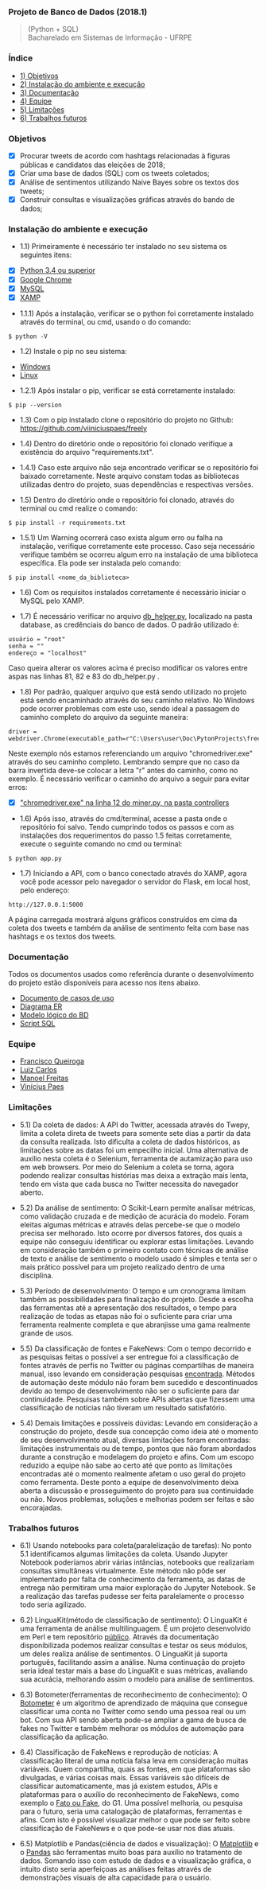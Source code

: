 ### Projeto de Banco de Dados (2018.1)
> (Python + SQL) <br>
>Bacharelado em Sistemas de Informação - UFRPE <br>

### Índice
  * [1) Objetivos](https://github.com/viiniciuspaes/freely/blob/master/README.md#objetivos)
  * [2) Instalação do ambiente e execução](https://github.com/viiniciuspaes/freely/blob/master/README.md#instala%C3%A7%C3%A3o-do-ambiente-e-execu%C3%A7%C3%A3o)
  * [3) Documentação](https://github.com/viiniciuspaes/freely/blob/master/README.md#documenta%C3%A7%C3%A3o)
  * [4) Equipe](https://github.com/viiniciuspaes/freely/blob/master/README.md#equipe)
  * [5) Limitações](https://github.com/viiniciuspaes/freely/blob/master/README.md#limita%C3%A7%C3%B5es)
  * [6) Trabalhos futuros](https://github.com/viiniciuspaes/freely/blob/master/README.md#trabalhos-futuros)
  
### Objetivos

- [x] Procurar tweets de acordo com hashtags relacionadas à figuras públicas e candidatos das eleições de 2018;
- [x] Criar uma base de dados (SQL) com os tweets coletados;
- [X] Análise de sentimentos utilizando Naive Bayes sobre os textos dos tweets;
- [x] Construir consultas e visualizações gráficas através do bando de dados;  

### Instalação do ambiente e execução

* 1.1) Primeiramente é necessário ter instalado no seu sistema os seguintes itens:

- [x] [Python 3.4 ou superior](https://www.python.org/downloads/)
- [x] [Google Chrome](https://www.google.com/chrome/)
- [x] [MySQL](https://www.mysql.com/)
- [x] [XAMP](https://www.apachefriends.org/pt_br/index.html)
* 1.1.1) Após a instalação, verificar se o python foi corretamente instalado através do terminal, ou cmd, usando o do comando:
```
$ python -V
```

* 1.2) Instale o pip no seu sistema:

- [Windows](https://stackoverflow.com/questions/4750806/how-do-i-install-pip-on-windows)
- [Linux](https://www.tecmint.com/install-pip-in-linux/)

* 1.2.1) Após instalar o pip, verificar se está corretamente instalado:
```
$ pip --version
``` 
* 1.3) Com o pip instalado clone o repositório do projeto no Github: https://github.com/viiniciuspaes/freely

* 1.4) Dentro do diretório onde o repositório foi clonado verifique a existência do arquivo "requirements.txt".

* 1.4.1) Caso este arquivo não seja encontrado verificar se o repositório foi baixado corretamente. Neste arquivo constam todas as bibliotecas utilizadas dentro do projeto, suas dependências e respectivas versões.

* 1.5) Dentro do diretório onde o repositório foi clonado, através do terminal ou cmd realize o comando:
```
$ pip install -r requirements.txt
``` 
* 1.5.1) Um Warning ocorrerá caso exista algum erro ou falha na instalação, verifique corretamente este processo. Caso seja necessário verifique também se ocorreu algum erro na instalação de uma biblioteca específica. Ela pode ser instalada pelo comando:
```
$ pip install <nome_da_biblioteca>
``` 
* 1.6) Com os requisitos instalados corretamente é necessário iniciar o MySQL pelo XAMP.

* 1.7) É necessário verificar no arquivo [db_helper.py](https://github.com/viiniciuspaes/freely/blob/master/database/db_helper.py), localizado na pasta database, as credênciais do banco de dados. O padrão utilizado é:
```
usuário = "root"
senha = ""
endereço = "localhost"
```
Caso queira alterar os valores acima é preciso modificar os valores entre aspas nas linhas 81, 82 e 83 do db_helper.py .

* 1.8) Por padrão, qualquer arquivo que está sendo utilizado no projeto está sendo encaminhado através do seu caminho relativo. No Windows pode ocorrer problemas com este uso, sendo ideal a passagem do caminho completo do arquivo da seguinte maneira:
```
driver = webdriver.Chrome(executable_path=r"C:\Users\user\Doc\PytonProjects\freely\controllers\chromedriver.exe")
```
Neste exemplo nós estamos referenciando um arquivo "chromedriver.exe" através do seu caminho completo. Lembrando sempre que no caso da barra invertida deve-se colocar a letra "r" antes do caminho, como no exemplo. É necessário verificar o caminho do arquivo a seguir para evitar erros:

- [x] ["chromedriver.exe" na linha 12 do miner.py, na pasta controllers](https://github.com/viiniciuspaes/freely/blob/master/controllers/miner.py)

* 1.6) Após isso, através do cmd/terminal, acesse a pasta onde o repositório foi salvo. Tendo cumprindo todos os passos e com as instalações dos requerimentos do passo 1.5 feitas corretamente, execute o seguinte comando no cmd ou terminal:
```
$ python app.py
``` 
* 1.7) Iniciando a API, com o banco conectado através do XAMP, agora você pode acessor pelo navegador o servidor do Flask, em local host, pelo endereço:
```
http://127.0.0.1:5000
```
A página carregada mostrará alguns gráficos construídos em cima da coleta dos tweets e também da análise de sentimento feita com base nas hashtags e os textos dos tweets.

### Documentação

Todos os documentos usados como referência durante o desenvolvimento do projeto estão disponíveis para acesso nos itens abaixo.

* [Documento de casos de uso](https://drive.google.com/open?id=1NjK3JTpw0MjimRbSNqUANL1y-j7juYI8)
* [Diagrama ER](https://drive.google.com/open?id=1nxWzu9YhKJBV49E34CKFyUv0M9RZIgsg)
* [Modelo lógico do BD](https://drive.google.com/open?id=1H8sDyxHKJmePFIiRZaIDT7AZJmGPhIbj)
* [Script SQL](https://drive.google.com/open?id=1N5iPoI7fup40Db_rS4G7J3tRTofpuc9l)

### Equipe

- [Francisco Queiroga](https://github.com/chicoqueiroga)<br>
- [Luiz Carlos](https://github.com/xRuisux)<br>
- [Manoel Freitas](https://github.com/manoelfneto)<br>
- [Vinícius Paes](https://github.com/viiniciuspaes)<br>

### Limitações

* 5.1) Da coleta de dados:
A API do Twitter, acessada através do Twepy, limita a coleta direta de tweets para somente sete dias a partir da data da consulta realizada. Isto dificulta a coleta de dados históricos, as limitações sobre as datas foi um empecilho inicial. Uma alternativa de auxílio nesta coleta é o Selenium, ferramenta de autamização para uso em web browsers. Por meio do Selenium a coleta se torna, agora podendo realizar consultas histórias mas deixa a extração mais lenta, tendo em vista que cada busca no Twitter necessita do navegador aberto.

* 5.2) Da análise de sentimento:
O Scikit-Learn permite analisar métricas, como validação cruzada e de medição de acurácia do modelo. Foram eleitas algumas métricas e através delas percebe-se que o modelo precisa ser melhorado. Isto ocorre por diversos fatores, dos quais a equipe não conseguiu identificar ou explorar estas limitações. Levando em consideração também o primeiro contato com técnicas de análise de texto e análise de sentimento o modelo usado é simples e tenta ser o mais prático possível para um projeto realizado dentro de uma disciplina.
 
* 5.3) Período de desenvolvimento:
O tempo e um cronograma limitam também as possibilidades para finalização do projeto. Desde a escolha das ferramentas até a apresentação dos resultados, o tempo para realização de todas as etapas não foi o suficiente para criar uma ferramenta realmente completa e que abranjisse uma gama realmente grande de usos.

* 5.5) Da classificação de fontes e FakeNews:
Com o tempo decorrido e as pesquisas feitas o possível a ser entregue foi a classificação de fontes através de perfis no Twitter ou páginas compartilhas de maneira manual, isso levando em consideração pesquisas [encontrada](https://arxiv.org/pdf/1712.05999.pdf). Métodos de automação deste módulo não foram bem sucedido e descontinuados devido ao tempo de desenvolvimento não ser o suficiente para dar continuidade. Pesquisas também sobre APIs abertas que fizessem uma classificação de  notícias não tiveram um resultado satisfatório.

* 5.4) Demais limitações e possíveis dúvidas:
Levando em consideração a construção do projeto, desde sua concepção como ideia até o momento de seu desenvolvimento atual, diversas limitações foram encontradas: limitações instrumentais ou de tempo, pontos que não foram abordados durante a construção e modelagem do projeto e afins. Com um escopo reduzido a equipe não sabe ao certo até que ponto as limitações encontradas até o momento realmente afetam o uso geral do projeto como ferramenta. Deste ponto a equipe de desenvolvimento deixa aberta a discussão e prosseguimento do projeto para sua continuidade ou não. Novos problemas, soluções e melhorias podem ser feitas e são encorajadas.

### Trabalhos futuros

* 6.1) Usando notebooks para coleta(paralelização de tarefas):
No ponto 5.1 identificamos algumas limitações da coleta. Usando Jupyter Notebook poderíamos abrir várias intâncias, notebooks que realizariam consultas simultâneas virtualmente. Este método não pôde ser implementado por falta de conhecimento da ferramenta, as datas de entrega não permitiram uma maior exploração do Jupyter Notebook. Se a realização das tarefas pudesse ser feita paralelamente o processo todo seria agilizado.

* 6.2) LinguaKit(método de classificação de sentimento):
O LinguaKit é uma ferramenta de análise multilinguagem. É um projeto desenvolvido em Perl e tem repositório [público](https://github.com/citiususc/Linguakit). Através da documentação disponibilizada podemos realizar consultas e testar os seus módulos, um deles realiza análise de sentimentos. O LinguaKit já suporta português, facilitando assim a análise. Numa continuação do projeto seria ideal testar mais a base do LinguaKit e suas métricas, avaliando sua acurácia, melhorando assim o modelo para análise de sentimentos.

* 6.3) Botometer(ferramentas de reconhecimento de conhecimento):
O [Botometer](https://botometer.iuni.iu.edu/#!/) é um algoritmo de aprendizado de máquina que consegue classificar uma conta no Twitter como sendo uma pessoa real ou um bot. Com sua API sendo aberta pode-se ampliar a gama de busca de fakes no Twitter e também melhorar os módulos de automação para classificação da aplicação.

* 6.4) Classificação de FakeNews e reprodução de notícias:
A classificação literal de uma notícia falsa leva em consideração muitas variáveis. Quem compartilha, quais as fontes, em que plataformas são divulgadas, e várias coisas mais. Essas variáveis são difíceis de classificar automaticamente, mas já existem estudos, APIs e plataformas para o auxílio do reconhecimento de FakeNews, como exemplo o [Fato ou Fake](https://g1.globo.com/fato-ou-fake/), do G1. Uma possível melhoria, ou pesquisa para o futuro, seria uma catalogação de plataformas, ferramentas e afins. Com isto é possível visualizar melhor o que pode ser feito sobre classificação de FakeNews e o que pode-se usar nos dias atuais.

* 6.5) Matplotlib e Pandas(ciência de dados e visualização):
O [Matplotlib](https://matplotlib.org/) e o [Pandas](https://pandas.pydata.org/) são ferramentas muito boas para auxílio no tratamento de dados. Somando isso com estudo de dados e a visualização gráfica, o intuito disto seria aperfeiçoas as análises feitas através de demonstrações visuais de alta capacidade para o usuário.
